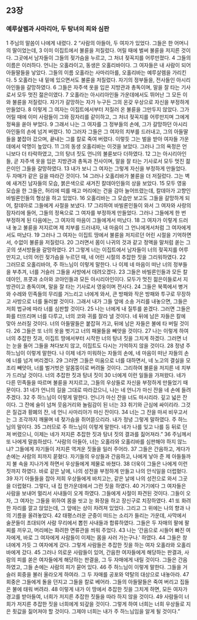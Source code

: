 ## 23장
### 예루살렘과 사마리아, 두 탕녀의 죄와 심판
1 주님의 말씀이 나에게 내렸다.
2 “사람의 아들아, 두 여자가 있었다. 그들은 한 어머니의 딸이었는데,
3 이미 이집트에서 불륜을 저질렀다. 어릴 때에 벌써 불륜을 저지른 것이다. 그곳에서 남자들이 그들의 젖가슴을 누르고, 그 처녀 젖꼭지를 어루만졌다.
4 그들의 이름은 이러하다. 언니는 오홀라이고, 동생은 오홀리바이다. 그 여자들은 내 사람이 되어 아들딸들을 낳았다. 그들의 이름 오홀라는 사마리아를, 오홀리바는 예루살렘을 가리킨다.
5 오홀라는 내 밑에 있으면서도 불륜을 저질렀다. 자기의 정부들을, 전사들인 아시리아인들을 갈망하였다.
6 그들은 자주색 옷을 입은 지방관과 총독이며, 말을 잘 타는 기사로서 모두 멋진 젊은이였다.
7 오홀라는 아시리아인들 가운데에서도 뛰어난 그 모든 이와 불륜을 저질렀다. 자기가 갈망하는 자가 누구든 그의 온갖 우상으로 자신을 부정하게 만들었다.
8 이렇게 그 여자는 이집트에서부터 저질러 온 불륜을 그만두지 않았다. 그가 어릴 때에 이미 사람들이 그와 잠자리를 같이하고, 그 처녀 젖꼭지를 어루만지며 그에게 정욕을 쏟아 부었다.
9 그래서 나는 그 여자를 그 정부들의 손에, 그가 갈망하던 아시리아인들의 손에 넘겨 버렸다.
10 그러자 그들은 그 여자의 치부를 드러내고, 그의 아들딸들을 붙잡아 갔으며, 끝내는 그를 칼로 죽여 버렸다. 이렇듯 그는 벌을 받아 여자들 가운데에서 악명이 높았다.
11 그의 동생 오홀리바는 이것을 보았다. 그러나 그의 욕정은 언니보다 더 타락하였고, 그의 탕녀 짓도 언니의 불륜보다 더하였다.
12 그는 아시리아인들, 곧 자주색 옷을 입은 지방관과 총독과 전사이며, 말을 잘 타는 기사로서 모두 멋진 젊은이인 그들을 갈망하였다.
13 내가 보니 그 여자는 그렇게 자신을 부정하게 만들었다. 두 자매가 같은 길을 따라간 것이다.
14 그러나 오홀리바가 불륜을 더 저질렀다. 그는 벽에 새겨진 남자들의 모습, 붉은색으로 새겨진 칼데아인들의 상을 보았다.
15 모두 영웅 모습을 한 그들은, 허리에 띠를 매고 머리에는 건을 감아 늘어뜨렸는데, 칼데아가 고향인 바빌론인들의 형상을 하고 있었다.
16 오홀리바는 그 모습만 보고도 그들을 갈망하게 되어, 칼데아로 그들에게 사절을 보냈다.
17 그리하여 바빌론인들이 와서 그 여자와 사랑의 잠자리에 들어, 그들의 정욕으로 그 여자를 부정하게 만들었다. 그러나 그들에게 한 번 부정하게 된 다음에는, 그 여자의 마음이 그들에게서 떠났다.
18 그 여자가 이렇게 드러내 놓고 불륜을 저지르며 제 치부를 드러내자, 내 마음이 그 언니에게서처럼 그 여자에게서도 떠났다.
19 그러나 그 여자는 이집트 땅에서 불륜을 저지르던 어린 시절을 기억하면서, 수없이 불륜을 저질렀다.
20 그러면서 몸이 나귀의 것과 같고 정액을 말처럼 쏟는 그곳의 샛서방들을 갈망하였다.
21 그렇게 너는 이집트에서 남자들이 너의 젖꼭지를 어루만지고, 너의 어린 젖가슴을 누르던 때, 네 어린 시절의 추잡한 짓을 그리워하였다.
22 그러므로 오홀리바야, 주 하느님이 이렇게 말한다. 나 이제 네 마음이 떠난 너의 정부들을 부추겨, 너를 거슬러 그들을 사방에서 데려오겠다.
23 그들은 바빌론인들과 모든 칼데아인, 프콧과 소아와 코아인들과 모든 아시리아인이다. 모두가 멋진 젊은이들로서 지방관이고 총독이며, 말을 잘 타는 기사로서 영웅이며 전사다.
24 그들은 북쪽에서 병거와 수레와 민족들의 무리를 거느리고 너에게 와서, 큰 방패와 작은 방패와 투구로 무장하고 사방으로 너를 둘러쌀 것이다. 그래서 내가 그들 앞에 소송 거리를 내놓으면, 그들은 저희 법규에 따라 너를 심판할 것이다.
25 나는 너에게 내 질투를 쏟겠다. 그러면 그들은 화를 터뜨리며 너를 다루고, 너의 코와 귀를 잘라 낼 것이다. 네 뒤에 남은 자들은 칼에 맞아 쓰러질 것이다. 너의 아들딸들은 붙잡혀 가고, 뒤에 남은 자들은 불에 타 버릴 것이다.
26 그들은 또 너의 옷을 벗기고 너의 패물들을 빼앗을 것이다.
27 나는 이렇게 하여 너의 추잡한 짓과, 이집트 땅에서부터 시작한 너의 탕녀 짓을 그치게 하겠다. 그러면 너는 눈을 들어 그들을 쳐다보지 않고, 이집트도 다시는 기억하지 않을 것이다.
28 정녕 주 하느님이 이렇게 말한다. 나 이제 네가 미워하는 자들의 손에, 네 마음이 떠난 자들의 손에 너를 넘겨 버리겠다.
29 그러면 그들은 미움으로 너를 대하면서, 네 노고의 결실을 모조리 빼앗아, 너를 벌거벗은 알몸뚱이로 버려둘 것이다. 그리하여 불륜을 저지른 네 치부가 드러날 것이다. 너의 추잡한 짓과 탕녀 짓이
30 너에게 이런 일들을 가져왔다. 네가 다른 민족들을 따르며 불륜을 저지르고, 그들의 우상들로 자신을 부정하게 만들었기 때문이다.
31 네가 언니의 길을 그대로 따라갔으니, 나는 네 언니가 마신 잔을 네 손에 들려 주겠다.
32 주 하느님이 이렇게 말한다. 언니가 마신 잔을 너도 마시리라. 깊고 넓은 잔이다. 그 잔에 술이 넘쳐 웃음거리와 놀림감이 된 너는
33 취기와 근심에 싸이리라. 그것은 질겁과 황폐의 잔, 네 언니 사마리아가 마신 잔이다.
34 너는 그 잔을 마셔 비우고서는 그 조각까지 깨물며 네 젖가슴을 쥐어뜯으리라. 내가 정녕 그렇게 말하였다. 주 하느님의 말이다.
35 그러므로 주 하느님이 이렇게 말한다. 네가 나를 잊고 나를 등 뒤로 던져 버렸으니, 이제는 네가 저지른 추잡한 짓과 탕녀 짓의 결과를 짊어져라.”
36 주님께서 또 나에게 말씀하셨다. “사람의 아들아, 너는 오홀라와 오홀리바를 심판해야 하지 않느냐? 그들에게 자기들이 저지른 역겨운 짓들을 일러 주어라.
37 그들은 간음하고, 게다가 손에는 사람의 피까지 묻혔다. 자기들의 우상들과 간음하고, 나에게 낳아 준 제 아들들까지 불 속을 지나가게 하면서 우상들에게 제물로 바쳤다.
38 더욱이 그들은 나에게 이런 짓까지 하였다. 바로 같은 날에, 나의 성전을 부정하게 만들고 나의 안식일을 더럽혔다.
39 자기 아들들을 잡아 저희 우상들에게 바치고는, 같은 날에 나의 성전으로 와서 그곳을 더럽혔다. 그렇다, 내 집 한가운데에서 그런 짓을 하였다.
40 거기에다 그 여자들은 사람을 보내어 멀리서 사내들이 오게 하였다. 그들에게 사절이 파견된 것이다. 그들이 오자, 그 여자는 그들을 위하여 몸을 씻고 눈 화장을 하고 장신구로 치장하였다.
41 또 화려한 자리를 깔고 앉았는데, 그 앞에는 상이 차려져 있었다. 그리고 그 위에는 나의 향과 나의 기름을 올려놓았다.
42 태평스러운 군중이 떠드는 소리가 들리는 가운데, 사막에서 술꾼들이 초대되어 사람 무리에서 뽑힌 사내들과 합류하였다. 그들은 두 자매의 팔에 팔찌를 끼우고, 머리에는 화려한 면류관을 씌워 주었다.
43 나는 ‘간음으로 시들어 빠진 여자에게, 바로 그 여자에게 사람들이 이제는 몸을 사러 가는구나.’ 하였다.
44 그들은 창녀에게 가듯 그 여자에게 갔다. 그렇게 사람들은 추잡한 짓을 하는 여자 오홀라와 오홀리바에게 갔다.
45 그러나 의로운 사람들이 있어, 간음한 여자들에게 해당하는 판결과, 사람의 피를 쏟은 여자들에게 해당하는 판결을, 그 두 자매에게 내릴 것이다. 그들은 간음하였고, 그들 손에는 사람의 피가 묻어 있다.
46 주 하느님이 이렇게 말한다. 그들을 거슬러 회중을 불러 올라오게 하여라. 그 두 자매를 공포와 약탈의 대상으로 내놓아라.
47 회중은 그들에게 돌을 던지고 그들을 칼로 베어라. 그들의 아들딸들은 죽여 버리고 집들은 불에 태워 버려라.
48 이렇게 내가 이 땅에서 추잡한 짓을 그치게 하면, 모든 여자가 경고를 받아들여, 너희가 저지른 추잡한 짓들을 따라 하지 않을 것이다.
49 사람들이 너희가 저지른 추잡한 짓을 너희에게 되갚을 것이다. 그렇게 하여 너희는 너희 우상들로 지은 죗값을 짊어져야 할 것이다. 그제야 너희는 내가 주 하느님임을 알게 될 것이다.”
